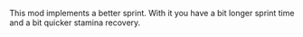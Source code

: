 This mod implements a better sprint. With it you have a bit longer sprint time and a bit quicker stamina recovery.